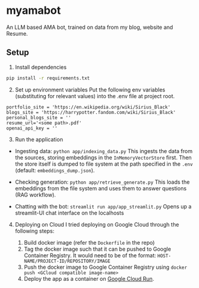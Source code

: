 # myamabot
An LLM based AMA bot, trained on data from my blog, website and Resume.

## Setup

1. Install dependencies
```bash
pip install -r requirements.txt
```

2. Set up environment variables
Put the following env variables (substituting for relevant values) into the .env file at project root.
```
portfolio_site = 'https://en.wikipedia.org/wiki/Sirius_Black'
blogs_site = 'https://harrypotter.fandom.com/wiki/Sirius_Black'
personal_blogs_site = ''
resume_url='<some path>.pdf'
openai_api_key = ''
```

3. Run the application
- Ingesting data: `python app/indexing_data.py`
This ingests the data from the sources, storing embeddings in the `InMemoryVectorStore` first. Then the store itself is dumped to file system at the path specified in the `.env` (default: `embeddings_dump.json`).

- Checking generation: `python app/retrieve_generate.py`
This loads the embeddings from the file system and uses them to answer questions (RAG workflow).

- Chatting with the bot: `streamlit run app/app_streamlit.py`
Opens up a streamlit-UI chat interface on the localhosts

4. Deploying on Cloud
I tried deploying on Google Cloud through the following steps:

    1. Build docker image (refer the `Dockerfile` in the repo)
    2. Tag the docker image such that it can be pushed to Google Container Registry. It would need to be of the format: `HOST-NAME/PROJECT-ID/REPOSITORY/IMAGE`    
    3. Push the docker image to Google Container Registry using `docker push <GCloud compatible image-name>`
    4. Deploy the app as a container on [Google Cloud Run](https://cloud.google.com/run).

